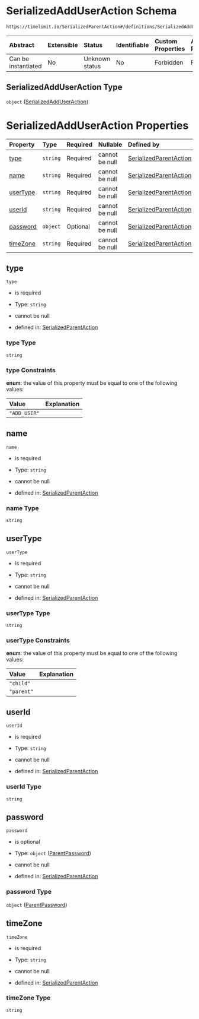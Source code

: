 # SerializedAddUserAction Schema

```txt
https://timelimit.io/SerializedParentAction#/definitions/SerializedAddUserAction
```



| Abstract            | Extensible | Status         | Identifiable | Custom Properties | Additional Properties | Access Restrictions | Defined In                                                                                        |
| :------------------ | :--------- | :------------- | :----------- | :---------------- | :-------------------- | :------------------ | :------------------------------------------------------------------------------------------------ |
| Can be instantiated | No         | Unknown status | No           | Forbidden         | Forbidden             | none                | [SerializedParentAction.schema.json\*](SerializedParentAction.schema.json "open original schema") |

## SerializedAddUserAction Type

`object` ([SerializedAddUserAction](serializedparentaction-definitions-serializedadduseraction.md))

# SerializedAddUserAction Properties

| Property              | Type     | Required | Nullable       | Defined by                                                                                                                                                                                                         |
| :-------------------- | :------- | :------- | :------------- | :----------------------------------------------------------------------------------------------------------------------------------------------------------------------------------------------------------------- |
| [type](#type)         | `string` | Required | cannot be null | [SerializedParentAction](serializedparentaction-definitions-serializedadduseraction-properties-type.md "https://timelimit.io/SerializedParentAction#/definitions/SerializedAddUserAction/properties/type")         |
| [name](#name)         | `string` | Required | cannot be null | [SerializedParentAction](serializedparentaction-definitions-serializedadduseraction-properties-name.md "https://timelimit.io/SerializedParentAction#/definitions/SerializedAddUserAction/properties/name")         |
| [userType](#usertype) | `string` | Required | cannot be null | [SerializedParentAction](serializedparentaction-definitions-serializedadduseraction-properties-usertype.md "https://timelimit.io/SerializedParentAction#/definitions/SerializedAddUserAction/properties/userType") |
| [userId](#userid)     | `string` | Required | cannot be null | [SerializedParentAction](serializedparentaction-definitions-serializedadduseraction-properties-userid.md "https://timelimit.io/SerializedParentAction#/definitions/SerializedAddUserAction/properties/userId")     |
| [password](#password) | `object` | Optional | cannot be null | [SerializedParentAction](serializedparentaction-definitions-parentpassword.md "https://timelimit.io/SerializedParentAction#/definitions/SerializedAddUserAction/properties/password")                              |
| [timeZone](#timezone) | `string` | Required | cannot be null | [SerializedParentAction](serializedparentaction-definitions-serializedadduseraction-properties-timezone.md "https://timelimit.io/SerializedParentAction#/definitions/SerializedAddUserAction/properties/timeZone") |

## type



`type`

*   is required

*   Type: `string`

*   cannot be null

*   defined in: [SerializedParentAction](serializedparentaction-definitions-serializedadduseraction-properties-type.md "https://timelimit.io/SerializedParentAction#/definitions/SerializedAddUserAction/properties/type")

### type Type

`string`

### type Constraints

**enum**: the value of this property must be equal to one of the following values:

| Value        | Explanation |
| :----------- | :---------- |
| `"ADD_USER"` |             |

## name



`name`

*   is required

*   Type: `string`

*   cannot be null

*   defined in: [SerializedParentAction](serializedparentaction-definitions-serializedadduseraction-properties-name.md "https://timelimit.io/SerializedParentAction#/definitions/SerializedAddUserAction/properties/name")

### name Type

`string`

## userType



`userType`

*   is required

*   Type: `string`

*   cannot be null

*   defined in: [SerializedParentAction](serializedparentaction-definitions-serializedadduseraction-properties-usertype.md "https://timelimit.io/SerializedParentAction#/definitions/SerializedAddUserAction/properties/userType")

### userType Type

`string`

### userType Constraints

**enum**: the value of this property must be equal to one of the following values:

| Value      | Explanation |
| :--------- | :---------- |
| `"child"`  |             |
| `"parent"` |             |

## userId



`userId`

*   is required

*   Type: `string`

*   cannot be null

*   defined in: [SerializedParentAction](serializedparentaction-definitions-serializedadduseraction-properties-userid.md "https://timelimit.io/SerializedParentAction#/definitions/SerializedAddUserAction/properties/userId")

### userId Type

`string`

## password



`password`

*   is optional

*   Type: `object` ([ParentPassword](serializedparentaction-definitions-parentpassword.md))

*   cannot be null

*   defined in: [SerializedParentAction](serializedparentaction-definitions-parentpassword.md "https://timelimit.io/SerializedParentAction#/definitions/SerializedAddUserAction/properties/password")

### password Type

`object` ([ParentPassword](serializedparentaction-definitions-parentpassword.md))

## timeZone



`timeZone`

*   is required

*   Type: `string`

*   cannot be null

*   defined in: [SerializedParentAction](serializedparentaction-definitions-serializedadduseraction-properties-timezone.md "https://timelimit.io/SerializedParentAction#/definitions/SerializedAddUserAction/properties/timeZone")

### timeZone Type

`string`
